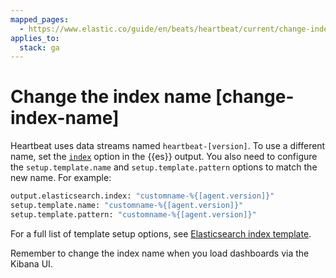 ```yaml
---
mapped_pages:
  - https://www.elastic.co/guide/en/beats/heartbeat/current/change-index-name.html
applies_to:
  stack: ga
---
```


# Change the index name [change-index-name]

Heartbeat uses data streams named `heartbeat-[version]`. To use a different name, set the [`index`](/reference/heartbeat/elasticsearch-output.md#index-option-es) option in the {{es}} output. You also need to configure the `setup.template.name` and `setup.template.pattern` options to match the new name. For example:

```sh
output.elasticsearch.index: "customname-%{[agent.version]}"
setup.template.name: "customname-%{[agent.version]}"
setup.template.pattern: "customname-%{[agent.version]}"
```

For a full list of template setup options, see [Elasticsearch index template](/reference/heartbeat/configuration-template.md).

Remember to change the index name when you load dashboards via the Kibana UI.

